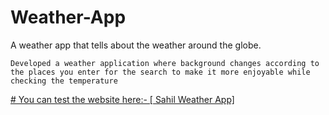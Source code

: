 # Weather-App
A weather app that tells about the weather around the globe.

`Developed a weather application where background changes according to the places you enter for the search to make it more enjoyable while checking the temperature`


<a href ="sahil-weather-domain.netlify.app"># You can test the website here:- [ Sahil Weather App]</a>
